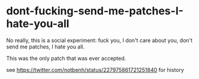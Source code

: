 dont-fucking-send-me-patches-I-hate-you-all
===========================================

No really, this is a social experiment: fuck you, I don't care about you, don't send me patches, I hate you all.

This was the only patch that was ever accepted.

see https://twitter.com/notbenh/status/227975861721251840 for history